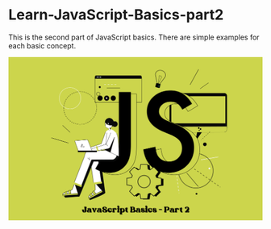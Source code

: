 # Learn-JavaScript-Basics-part2

This is the second part of JavaScript basics. There are simple examples for each basic concept.

<img src="./img/2.png" alt="image" width="1200px">
